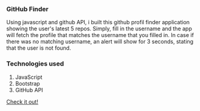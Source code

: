 ### GitHub Finder

Using javascript and github API, i built this github profil finder application showing the user's latest 5 repos.
Simply, fill in the username and the app will fetch the profile that matches the username that you filled in. In case if there was no matching username, an alert will show for 3 seconds, stating that the user is not found.

### Technologies used

1. JavaScript
2. Bootstrap
3. GitHub API

[Check it out!](https://nahrinoda.github.io/github-finder/index.html)
